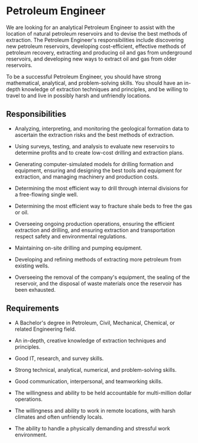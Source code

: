 # Petroleum Engineer

We are looking for an analytical Petroleum Engineer to assist with the location of natural petroleum reservoirs and to devise the best methods of extraction. The Petroleum Engineer's responsibilities include discovering new petroleum reservoirs, developing cost-efficient, effective methods of petroleum recovery, extracting and producing oil and gas from underground reservoirs, and developing new ways to extract oil and gas from older reservoirs.

To be a successful Petroleum Engineer, you should have strong mathematical, analytical, and problem-solving skills. You should have an in-depth knowledge of extraction techniques and principles, and be willing to travel to and live in possibly harsh and unfriendly locations.

## Responsibilities

* Analyzing, interpreting, and monitoring the geological formation data to ascertain the extraction risks and the best methods of extraction.

* Using surveys, testing, and analysis to evaluate new reservoirs to determine profits and to create low-cost drilling and extraction plans.

* Generating computer-simulated models for drilling formation and equipment, ensuring and designing the best tools and equipment for extraction, and managing machinery and production costs.

* Determining the most efficient way to drill through internal divisions for a free-flowing single well.

* Determining the most efficient way to fracture shale beds to free the gas or oil.

* Overseeing ongoing production operations, ensuring the efficient extraction and drilling, and ensuring extraction and transportation respect safety and environmental regulations.

* Maintaining on-site drilling and pumping equipment.

* Developing and refining methods of extracting more petroleum from existing wells.

* Overseeing the removal of the company's equipment, the sealing of the reservoir, and the disposal of waste materials once the reservoir has been exhausted.

## Requirements

* A Bachelor's degree in Petroleum, Civil, Mechanical, Chemical, or related Engineering field.

* An in-depth, creative knowledge of extraction techniques and principles.

* Good IT, research, and survey skills.

* Strong technical, analytical, numerical, and problem-solving skills.

* Good communication, interpersonal, and teamworking skills.

* The willingness and ability to be held accountable for multi-million dollar operations.

* The willingness and ability to work in remote locations, with harsh climates and often unfriendly locals.

* The ability to handle a physically demanding and stressful work environment.

